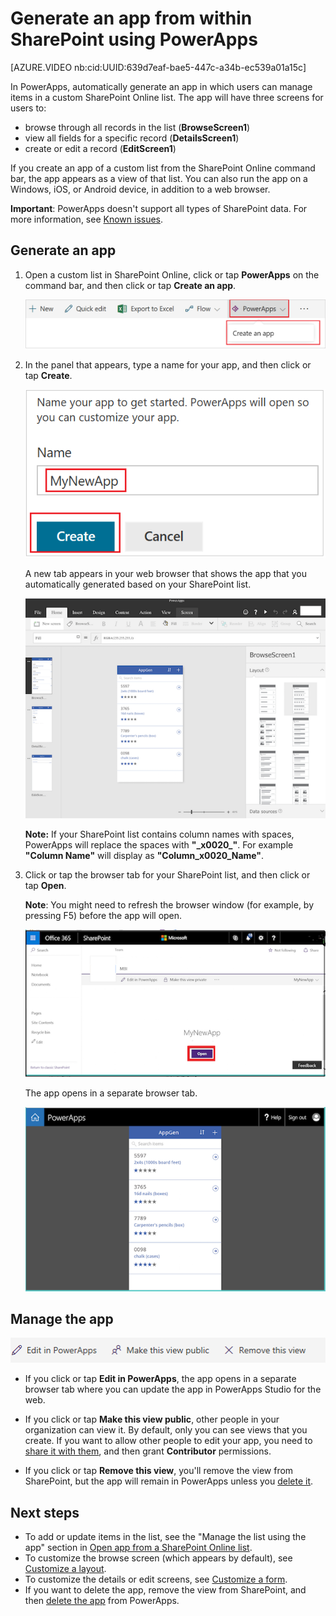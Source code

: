 <properties
   pageTitle="Generate an app from within a SharePoint list | Microsoft PowerApps"
   description="Generate a three-screen app to manage items from within a SharePoint list, whether the site is on-premises or in the cloud."
   services=""
   suite="powerapps"
   documentationCenter="na"
   authors="RickSaling"
   manager="anneta"
   editor=""
   tags=""/>

<tags
   ms.service="powerapps"
   ms.devlang="na"
   ms.topic="article"
   ms.tgt_pltfrm="na"
   ms.workload="na"
   ms.date="01/21/2017"
   ms.author="ricksal"/>

# Generate an app from within SharePoint using PowerApps #

[AZURE.VIDEO nb:cid:UUID:639d7eaf-bae5-447c-a34b-ec539a01a15c]

In PowerApps, automatically generate an app in which users can manage items in a custom SharePoint Online list. The app will have three screens for users to:

- browse through all records in the list (**BrowseScreen1**)
- view all fields for a specific record (**DetailsScreen1**)
- create or edit a record (**EditScreen1**)

If you create an app of a custom list from the SharePoint Online command bar, the app appears as a view of that list. You can also run the app on a Windows, iOS, or Android device, in addition to a web browser.

**Important**: PowerApps doesn't support all types of SharePoint data. For more information, see [Known issues](connection-sharepoint-online.md#known-issues).

## Generate an app ##
1. Open a custom list in SharePoint Online, click or tap **PowerApps** on the command bar, and then click or tap **Create an app**.

    ![](./media/generate-app-from-sharepoint-list-interface/generate-new-app.png)

2. In the panel that appears, type a name for your app, and then click or tap **Create**.

    ![](./media/generate-app-from-sharepoint-list-interface/enter-app-name.png)

	A new tab appears in your web browser that shows the app that you automatically generated based on your SharePoint list.

    ![](./media/generate-app-from-sharepoint-list-interface/powerapp-studio-for-web.png)  

    **Note:** If your SharePoint list contains column names with spaces, PowerApps will replace the spaces with **"\_x0020\_"**. For example **"Column Name"** will display as **"Column_x0020_Name"**.

3. Click or tap the browser tab for your SharePoint list, and then click or tap **Open**.

	**Note**: You might need to refresh the browser window (for example, by pressing F5) before the app will open.

    ![](./media/generate-app-from-sharepoint-list-interface/open-app-in-browser.png)

    The app opens in a separate browser tab.

    ![](./media/generate-app-from-sharepoint-list-interface/open-app.png)


## Manage the app ##

![](./media/generate-app-from-sharepoint-list-interface/command-bar.png)

- If you click or tap **Edit in PowerApps**, the app opens in a separate browser tab where you can update the app in PowerApps Studio for the web.

- If you click or tap **Make this view public**, other people in your organization can view it. By default, only you can see views that you create. If you want to allow other people to edit your app, you need to [share it with them](share-app.md), and then grant **Contributor** permissions.

- If you click or tap **Remove this view**, you'll remove the view from SharePoint, but the app will remain in PowerApps unless you [delete it](delete-app.md).

## Next steps ##
- To add or update items in the list, see the "Manage the list using the app" section in [Open app from a SharePoint Online list](open-app-embedded-in-sharepoint.md).
- To customize the browse screen (which appears by default), see [Customize a layout](customize-layout-sharepoint.md).
- To customize the details or edit screens, see [Customize a form](customize-forms-sharepoint.md).
- If you want to delete the app, remove the view from SharePoint, and then [delete the app](delete-app.md) from PowerApps.

